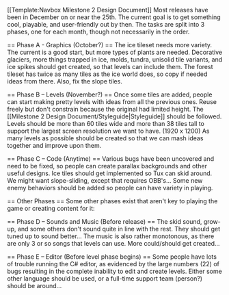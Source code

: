 [[Template:Navbox Milestone 2 Design Document]]
Most releases have been in December on or near the 25th. The current goal is to get something cool, playable, and user-friendly out by then.
The tasks are split into 3 phases, one for each month, though not necessarily in the order.

== Phase A - Graphics (October?) ==
The ice tileset needs more variety. The current is a good start, but more types of plants are needed. Decorative glaciers, more things trapped in ice, molds, tundra, unisolid tile variants, and ice spikes should get created, so that levels can include them. The forest tileset has twice as many tiles as the ice world does, so copy if needed ideas from there. Also, fix the slope tiles.

== Phase B – Levels (November?) ==
Once some tiles are added, people can start making pretty levels with ideas from all the previous ones. Reuse freely but don't constrain because the original had limited height. The [[Milestone 2 Design Document/Styleguide|Styleguide]] should be followed. Levels should be more than 60 tiles wide and more than 38 tiles tall to support the largest screen resolution we want to have. (1920 x 1200) As many levels as possible should be created so that we can mash ideas together and improve upon them.

== Phase C – Code (Anytime) ==
Various bugs have been uncovered and need to be fixed, so people can create parallax backgrounds and other useful designs. Ice tiles should get implemented so Tux can skid around. We might want slope-sliding, except that requires OBB's...
Some new enemy behaviors should be added so people can have variety in playing.

== Other Phases ==
Some other phases exist that aren't key to playing the game or creating content for it:

== Phase D – Sounds and Music (Before release) ==
The skid sound, grow-up, and some others don't sound quite in line with the rest. They should get tuned up to sound better... The music is also rather monotonous, as there are only 3 or so songs that levels can use. More could/should get created...

== Phase E – Editor (Before level phase begins) ==
Some people have lots of trouble running the C# editor, as evidenced by the large numbers (22) of bugs resulting in the complete inability to edit and create levels. Either some other language should be used, or a full-time support team (person?) should be around...
